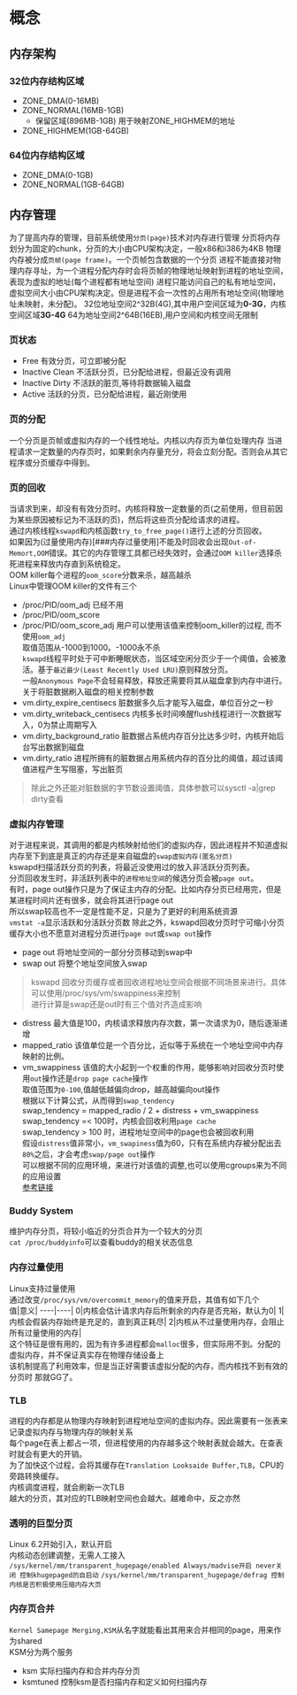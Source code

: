 # 概念
## 内存架构
### 32位内存结构区域
- ZONE_DMA(0-16MB)
- ZONE_NORMAL(16MB-1GB)
  - 保留区域(896MB-1GB)
  用于映射ZONE_HIGHMEM的地址  
- ZONE_HIGHMEM(1GB-64GB)  
### 64位内存结构区域
- ZONE_DMA(0-1GB)
- ZONE_NORMAL(1GB-64GB)
## 内存管理
为了提高内存的管理，目前系统使用`分页(page)`技术对内存进行管理
分页将内存划分为固定的chunk，分页的大小由CPU架构决定，一般x86和i386为4KB
物理内存被分成`页帧(page frame)`。一个页帧包含数据的一个分页
进程不能直接对物理内存寻址，为一个进程分配内存时会将页帧的物理地址映射到进程的地址空间，表现为虚拟的地址(每个进程都有地址空间)
进程只能访问自己的私有地址空间，虚拟空间大小由CPU架构决定。但是进程不会一次性的占用所有地址空间(物理地址未映射，未分配)。
32位地址空间2^32B(4G),其中用户空间区域为**0-3G**，内核空间区域**3G-4G**
64为地址空间2^64B(16EB),用户空间和内核空间无限制  
### 页状态
- Free 
有效分页，可立即被分配
- Inactive Clean
不活跃分页，已分配给进程，但最近没有调用
- Inactive Dirty
不活跃的脏页,等待将数据输入磁盘
- Active
活跃的分页，已分配给进程，最近刚使用  
### 页的分配
一个分页是页帧或虚拟内存的一个线性地址。内核以内存页为单位处理内存
当进程请求一定数量的内存页时，如果剩余内存量充分，将会立刻分配。否则会从其它程序或分页缓存中得到。
### 页的回收
当请求到来，却没有有效分页时。内核将释放一定数量的页(之前使用，但目前因为某些原因被标记为不活跃的页)，然后将这些页分配给请求的进程。  
通过内核线程`kswapd`和内核函数`try_to_free_page()`进行上述的分页回收。  
如果因为(过量使用内存)[###内存过量使用]不能及时回收会出现`Out-of-Memort,OOM`错误。其它的内存管理工具都已经失效时，会通过`OOM killer`选择杀死进程来释放内存直到系统稳定。  
OOM killer每个进程的`oom_score`分数来杀，越高越杀   
Linux中管理OOM killer的文件有三个
- /proc/PID/oom_adj
已经不用  
- /proc/PID/oom_score  
- /proc/PID/oom_score_adj
用户可以使用该值来控制oom_killer的过程, 而不使用`oom_adj`  
取值范围从-1000到1000。-1000永不杀  
`kswapd`线程平时处于可中断睡眠状态，当区域空闲分页少于一个阈值，会被激活。基于`最近最少(Least Recently Used LRU)`原则释放分页。  
一般`Anonymous Page`不会轻易释放，释放还需要将其从磁盘拿到内存中进行。  
关于将脏数据刷入磁盘的相关控制参数  
- vm.dirty_expire_centisecs
脏数据多久后才能写入磁盘，单位百分之一秒
- vm.dirty_writeback_centisecs
内核多长时间唤醒flush线程进行一次数据写入，0为禁止周期写入
- vm.dirty_background_ratio
脏数据占系统内存百分比达多少时，内核开始后台写出数据到磁盘
- vm.dirty_ratio
进程所拥有的脏数据占用系统内存的百分比的阈值，超过该阈值进程产生写阻塞，写出脏页
> 除此之外还能对脏数据的字节数设置阈值，具体参数可以sysctl -a|grep dirty查看  
### 虚拟内存管理
对于进程来说，其调用的都是内核映射给他们的虚拟内存，因此进程并不知道虚拟内存至下到底是真正的内存还是来自磁盘的`swap虚拟内存(匿名分页)`  
kswapd扫描活跃分页的列表，将最近没使用过的放入非活跃分页列表。  
分页回收发生时，非活跃列表中的`进程地址空间`的候选分页会被`page out`。  
有时，page out操作只是为了保证主内存的分配。比如内存分页已经用完，但是某进程时间片还有很多，就会将其进行page out  
所以swap较高也不一定是性能不足，只是为了更好的利用系统资源  
`vmstat -a`显示活跃和分活跃分页数
除此之外，kswapd回收分页时宁可缩小分页缓存大小也不愿意对进程分页进行`page out`或`swap out`操作  
- page out
将地址空间的一部分分页移动到swap中
- swap out
将整个地址空间放入swap  
> kswapd 回收分页缓存或者回收进程地址空间会根据不同场景来进行。具体可以使用/proc/sys/vm/swappiness来控制  
进行计算是swap还是out时有三个值对齐造成影响
- distress
最大值是100，内核请求释放内存次数，第一次请求为0，随后逐渐递增  
- mapped_ratio
该值单位是一个百分比，近似等于系统在一个地址空间中内存映射的比例。
- vm_swappiness
该值的大小起到一个权重的作用，能够影响对回收分页时使用`out`操作还是`drop page cache`操作   
取值范围为`0-100`,值越低越偏向drop，越高越偏向out操作  
根据以下计算公式，从而得到`swap_tendency`  
	swap_tendency = mapped_radio / 2 + distress + vm_swappiness  
swap_tendency =< 100时，内核会回收利用`page cache`  
swap_tendency > 100 时，进程地址空间中的page也会被回收利用  
假设`distress`值非常小，`vm_swapiness`值为60，只有在系统内存被分配出去`80%`之后，才会考虑`swap/page out`操作  
可以根据不同的应用环境，来进行对该值的调整,也可以使用cgroups来为不同的应用设置  
[参考链接](https://access.redhat.com/solutions/103833)
### Buddy System
维护内存分页，将较小临近的分页合并为一个较大的分页  
`cat /proc/buddyinfo`可以查看buddy的相关状态信息
### 内存过量使用
Linux支持过量使用  
通过改变`/proc/sys/vm/overcommit_memory`的值来开启，其值有如下几个  
值|意义|
----|----|
0|内核会估计请求内存后所剩余的内存是否充裕，默认为0|
1|内核会假装内存始终是充足的，直到真正耗尽|
2|内核从不过量使用内存，会阻止所有过量使用的内存|  
这个特征是很有用的，因为有许多进程都会`malloc`很多，但实际用不到。分配的虚拟内存，并不保证真实存在物理存储设备上  
该机制提高了利用效率，但是当正好需要该虚拟分配的内存，而内核找不到有效的分页时 那就GG了。  
### TLB
进程的内存都是从物理内存映射到进程地址空间的虚拟内存。因此需要有一张表来记录虚拟内存与物理内存的映射关系  
每个page在表上都占一项，但进程使用的内存越多这个映射表就会越大。在查表时就会有更大的开销。  
为了加快这个过程，会将其缓存在`Translation Looksaide Buffer,TLB`，CPU的旁路转换缓存。  
内核调度进程，就会刷新一次TLB  
越大的分页，其对应的TLB映射空间也会越大。越难命中，反之亦然  
### 透明的巨型分页
Linux 6.2开始引入，默认开启  
内核动态创建调整，无需人工接入  
`/sys/kernel/mm/transparent_hugepage/enabled Always/madvise开启 never关闭 控制khugepaged的自启动`
`/sys/kernel/mm/transparent_hugepage/defrag 控制内核是否积极使用压缩内存大页`
### 内存页合并
`Kernel Samepage Merging,KSM`从名字就能看出其用来合并相同的page，用来作为shared  
KSM分为两个服务  
- ksm
实际扫描内存和合并内存分页
- ksmtuned
控制ksm是否扫描内存和定义如何扫描内存  
